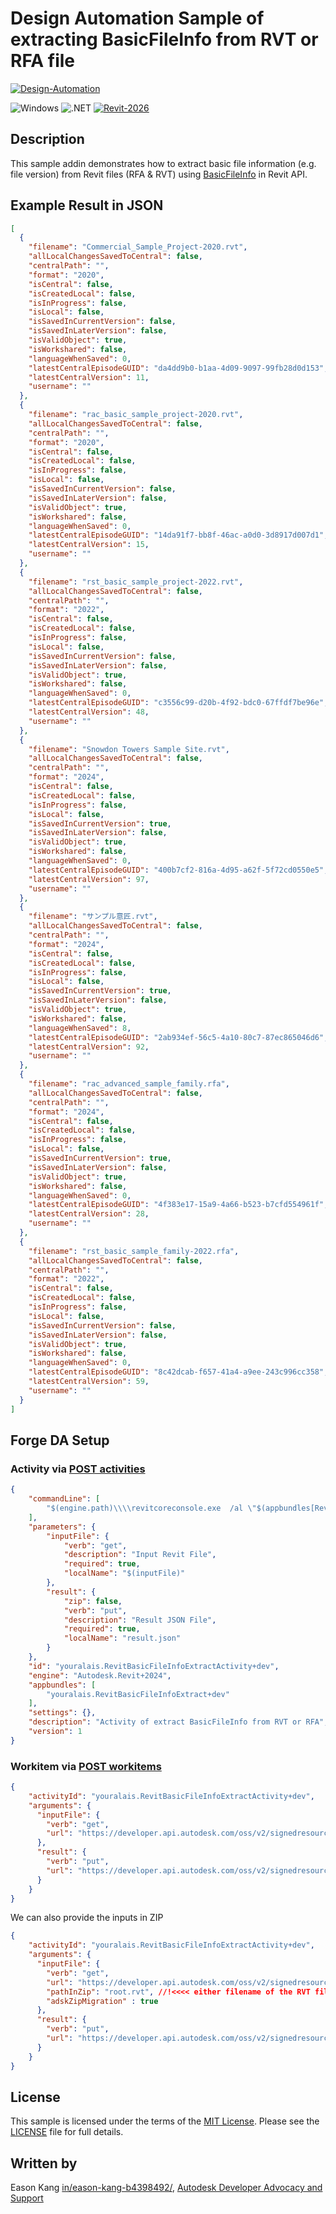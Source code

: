 # Design Automation Sample of extracting BasicFileInfo from RVT or RFA file

[![Design-Automation](https://img.shields.io/badge/Design%20Automation-v3-green.svg)](http://developer.autodesk.com/)

![Windows](https://img.shields.io/badge/Plugins-Windows-lightgrey.svg)
![.NET](https://img.shields.io/badge/.NET%208-blue.svg)
[![Revit-2026](https://img.shields.io/badge/Revit-2026-lightgrey.svg)](http://autodesk.com/revit)

## Description

This sample addin demonstrates how to extract basic file information (e.g. file version) from Revit files (RFA & RVT) using [BasicFileInfo](https://www.revitapidocs.com/2024/475edc09-cee7-6ff1-a0fa-4e427a56262a.htm) in Revit API.

## Example Result in JSON

```json
[
  {
    "filename": "Commercial_Sample_Project-2020.rvt",
    "allLocalChangesSavedToCentral": false,
    "centralPath": "",
    "format": "2020",
    "isCentral": false,
    "isCreatedLocal": false,
    "isInProgress": false,
    "isLocal": false,
    "isSavedInCurrentVersion": false,
    "isSavedInLaterVersion": false,
    "isValidObject": true,
    "isWorkshared": false,
    "languageWhenSaved": 0,
    "latestCentralEpisodeGUID": "da4dd9b0-b1aa-4d09-9097-99fb28d0d153",
    "latestCentralVersion": 11,
    "username": ""
  },
  {
    "filename": "rac_basic_sample_project-2020.rvt",
    "allLocalChangesSavedToCentral": false,
    "centralPath": "",
    "format": "2020",
    "isCentral": false,
    "isCreatedLocal": false,
    "isInProgress": false,
    "isLocal": false,
    "isSavedInCurrentVersion": false,
    "isSavedInLaterVersion": false,
    "isValidObject": true,
    "isWorkshared": false,
    "languageWhenSaved": 0,
    "latestCentralEpisodeGUID": "14da91f7-bb8f-46ac-a0d0-3d8917d007d1",
    "latestCentralVersion": 15,
    "username": ""
  },
  {
    "filename": "rst_basic_sample_project-2022.rvt",
    "allLocalChangesSavedToCentral": false,
    "centralPath": "",
    "format": "2022",
    "isCentral": false,
    "isCreatedLocal": false,
    "isInProgress": false,
    "isLocal": false,
    "isSavedInCurrentVersion": false,
    "isSavedInLaterVersion": false,
    "isValidObject": true,
    "isWorkshared": false,
    "languageWhenSaved": 0,
    "latestCentralEpisodeGUID": "c3556c99-d20b-4f92-bdc0-67ffdf7be96e",
    "latestCentralVersion": 48,
    "username": ""
  },
  {
    "filename": "Snowdon Towers Sample Site.rvt",
    "allLocalChangesSavedToCentral": false,
    "centralPath": "",
    "format": "2024",
    "isCentral": false,
    "isCreatedLocal": false,
    "isInProgress": false,
    "isLocal": false,
    "isSavedInCurrentVersion": true,
    "isSavedInLaterVersion": false,
    "isValidObject": true,
    "isWorkshared": false,
    "languageWhenSaved": 0,
    "latestCentralEpisodeGUID": "400b7cf2-816a-4d95-a62f-5f72cd0550e5",
    "latestCentralVersion": 97,
    "username": ""
  },
  {
    "filename": "サンプル意匠.rvt",
    "allLocalChangesSavedToCentral": false,
    "centralPath": "",
    "format": "2024",
    "isCentral": false,
    "isCreatedLocal": false,
    "isInProgress": false,
    "isLocal": false,
    "isSavedInCurrentVersion": true,
    "isSavedInLaterVersion": false,
    "isValidObject": true,
    "isWorkshared": false,
    "languageWhenSaved": 8,
    "latestCentralEpisodeGUID": "2ab934ef-56c5-4a10-80c7-87ec865046d6",
    "latestCentralVersion": 92,
    "username": ""
  },
  {
    "filename": "rac_advanced_sample_family.rfa",
    "allLocalChangesSavedToCentral": false,
    "centralPath": "",
    "format": "2024",
    "isCentral": false,
    "isCreatedLocal": false,
    "isInProgress": false,
    "isLocal": false,
    "isSavedInCurrentVersion": true,
    "isSavedInLaterVersion": false,
    "isValidObject": true,
    "isWorkshared": false,
    "languageWhenSaved": 0,
    "latestCentralEpisodeGUID": "4f383e17-15a9-4a66-b523-b7cfd554961f",
    "latestCentralVersion": 28,
    "username": ""
  },
  {
    "filename": "rst_basic_sample_family-2022.rfa",
    "allLocalChangesSavedToCentral": false,
    "centralPath": "",
    "format": "2022",
    "isCentral": false,
    "isCreatedLocal": false,
    "isInProgress": false,
    "isLocal": false,
    "isSavedInCurrentVersion": false,
    "isSavedInLaterVersion": false,
    "isValidObject": true,
    "isWorkshared": false,
    "languageWhenSaved": 0,
    "latestCentralEpisodeGUID": "8c42dcab-f657-41a4-a9ee-243c996cc358",
    "latestCentralVersion": 59,
    "username": ""
  }
]
```

## Forge DA Setup

### Activity via [POST activities](https://forge.autodesk.com/en/docs/design-automation/v3/reference/http/activities-POST/)

```json
{
    "commandLine": [
        "$(engine.path)\\\\revitcoreconsole.exe  /al \"$(appbundles[RevitBasicFileInfoExtract].path)\""
    ],
    "parameters": {
        "inputFile": {
            "verb": "get",
            "description": "Input Revit File",
            "required": true,
            "localName": "$(inputFile)"
        },
        "result": {
            "zip": false,
            "verb": "put",
            "description": "Result JSON File",
            "required": true,
            "localName": "result.json"
        }
    },
    "id": "youralais.RevitBasicFileInfoExtractActivity+dev",
    "engine": "Autodesk.Revit+2024",
    "appbundles": [
        "youralais.RevitBasicFileInfoExtract+dev"
    ],
    "settings": {},
    "description": "Activity of extract BasicFileInfo from RVT or RFA",
    "version": 1
}
```

### Workitem via [POST workitems](https://forge.autodesk.com/en/docs/design-automation/v3/reference/http/workitems-POST/)

```json
{
    "activityId": "youralais.RevitBasicFileInfoExtractActivity+dev",
    "arguments": {
      "inputFile": {
        "verb": "get",
        "url": "https://developer.api.autodesk.com/oss/v2/signedresources/...region=US"
      },
      "result": {
        "verb": "put",
        "url": "https://developer.api.autodesk.com/oss/v2/signedresources/...?region=US"
      }
    }
}
```

We can also provide the inputs in ZIP
```json
{
    "activityId": "youralais.RevitBasicFileInfoExtractActivity+dev",
    "arguments": {
      "inputFile": {
        "verb": "get",
        "url": "https://developer.api.autodesk.com/oss/v2/signedresources/...region=US", //!<<< Signed URL for the ZIP
        "pathInZip": "root.rvt", //!<<<< either filename of the RVT file in the ZIP. If so, Revit DA can know the input is a ZIP
        "adskZipMigration" : true
      },
      "result": {
        "verb": "put",
        "url": "https://developer.api.autodesk.com/oss/v2/signedresources/...?region=US"
      }
    }
}
```

## License

This sample is licensed under the terms of the [MIT License](http://opensource.org/licenses/MIT). Please see the [LICENSE](LICENSE) file for full details.

## Written by

Eason Kang [in/eason-kang-b4398492/](https://www.linkedin.com/in/eason-kang-b4398492), [Autodesk Developer Advocacy and Support](http://aps.autodesk.com)